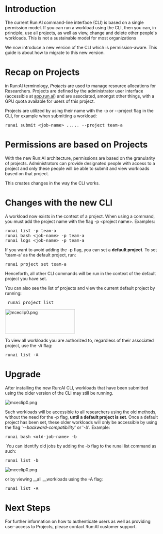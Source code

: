 # Introduction

The current Run:AI command-line interface (CLI) is based on a single permission model. If you can run a workload using the CLI, then you can, in principle, use all projects, as well as view, change and delete other people's workloads. This is not a sustainable model for most organizations&nbsp;

We now introduce a new version of the CLI which is permission-aware. This guide is about how to migrate to this new version.

# Recap on Projects

in Run:AI terminology, _Projects_ <span>are used to manage resource allocations for Researchers. Projects are defined by the administrator user interface (accessible</span> at <a href="https://app.run.ai" target="_self">app.run.ai</a>) and are associated, amongst other things, with a GPU quota available for users of this project.

<span>Projects are utilized by using their name with the -p or --project flag in the CLI, for example when submitting a workload:</span>

<pre>runai submit &lt;job-name&gt; ..... --project team-a</pre>

# Permissions are based on Projects&nbsp;

<span>With the new Run:AI architecture, permissions are based on the granularity of projects. Administrators can provide designated people with access to a project and only these people will be able to submit and view workloads based on that project.&nbsp;</span>

This creates changes in the way the CLI works.

# Changes with the new CLI

<span>A workload now exists in the context of a project</span>. When using a command, you must add the project name with the flag -p &lt;project name&gt;. Examples:

<pre>runai list -p team-a<br/>runai bash &lt;job-name&gt; -p team-a<br/>runai logs &lt;job-name&gt; -p team-a</pre>

If you want to avoid adding the -p flag, you can set a&nbsp;__default project__. To set 'team-a' as the default project, run:

<pre>runai project set team-a</pre>

Henceforth, all other CLI commands will be run in the context of the default project you have set.

You can also see the list of projects and view the current default project by running:

<pre>&nbsp;runai project list</pre>

<img alt="mceclip0.png" height="80" src="https://support.run.ai/hc/article_attachments/360011677760/mceclip0.png" width="230"/>

<span>To view all workloads you are authorized to, regardless of their associated project, use the&nbsp;</span><em data-stringify-type="italic">-A</em><span>&nbsp;flag:</span>

<pre>runai list -A</pre>

# Upgrade

<span>After installing the new Run:AI CLI, workloads that have been submitted using the older version of the&nbsp;CLI may still be running.&nbsp;</span>

![mceclip0.png](https://support.run.ai/hc/article_attachments/360011652020/mceclip0.png)

<span>Such workloads will be accessible to all researchers using the old methods</span>, without the need for the -p flag, __until a default project is set__. Once a default project has been set, these older workloads will only be accessible by using the flag '_--backward-compatibility_' or '_-b_'. Example:&nbsp;

<pre>runai bash &lt;old-job-name&gt; -b </pre>

&nbsp;You can identify old jobs by adding the -b flag to the runai list command as such:

<pre>runai list -b&nbsp;</pre>

![mceclip0.png](https://support.run.ai/hc/article_attachments/360011673679/mceclip0.png)

or by viewing&nbsp;__all&nbsp;__workloads using the -A flag:

<pre>runai list -A</pre>

# Next Steps

For further information on how to authenticate users as well as providing user-access to Projects, please contact Run:AI customer support.